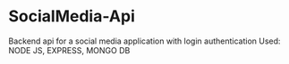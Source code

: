# SocialMedia-Api
Backend api for a social media application with login authentication
Used: NODE JS, EXPRESS, MONGO DB
